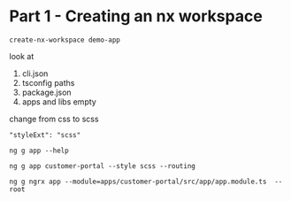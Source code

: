 # Part 1 -  Creating an nx workspace

```
create-nx-workspace demo-app
```



look at

1. cli.json
2. tsconfig paths
3. package.json
4. apps and libs empty





change from css to scss

```
"styleExt": "scss"
```

```
ng g app --help
```

```
ng g app customer-portal --style scss --routing
```

```
ng g ngrx app --module=apps/customer-portal/src/app/app.module.ts  --root
```



